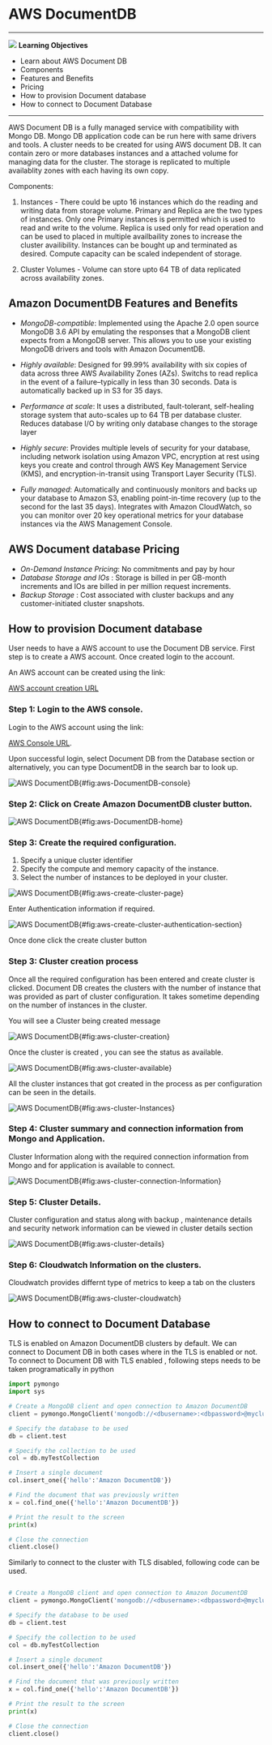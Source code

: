 # AWS DocumentDB

---

![](images/learning.png) **Learning Objectives**

* Learn about AWS Document DB
* Components
* Features and Benefits
* Pricing
* How to provision Document database
* How to connect to Document Database

---

AWS Document DB is a fully managed service with compatibility with
Mongo DB. Mongo DB application code can be run here with same drivers
and tools. A cluster needs to be created for using AWS document DB. It
can contain zero or more databases instances and a attached volume for
managing data for the cluster. The storage is replicated to multiple
availablity zones with each having its own copy.

Components:

1. Instances - There could be upto 16 instances which do the reading
   and writing data from storage volume. Primary and Replica are the
   two types of instances. Only one Primary instances is permitted
   which is used to read and write to the volume. Replica is used only
   for read operation and can be used to placed in multiple availbaility
   zones to increase the cluster availibility. Instances can be bought up
   and terminated as desired. Compute capacity can be scaled independent
   of storage.

2. Cluster Volumes - Volume can store upto 64 TB of data replicated
   across availability zones.

## Amazon DocumentDB Features and Benefits

* *MongoDB-compatible*: Implemented using the Apache 2.0 open source
  MongoDB 3.6 API by emulating the responses that a MongoDB client
  expects from a MongoDB server. This allows you to use your existing
  MongoDB drivers and tools with Amazon DocumentDB.

* *Highly available*: Designed for 99.99% availability with six copies
  of data across three AWS Availability Zones (AZs). Switchs to read
  replica in the event of a failure–typically in less than 30 seconds.
  Data is automatically backed up in S3 for 35 days.

* *Performance at scale*: It uses a distributed, fault-tolerant,
  self-healing storage system that auto-scales up to 64 TB per database
  cluster. Reduces database I/O by writing only database changes to
  the storage layer

* *Highly secure*: Provides multiple levels of security for your database,
  including network isolation using Amazon VPC, encryption at rest using
  keys you create and control through AWS Key Management Service (KMS),
  and encryption-in-transit using Transport Layer Security (TLS).

* *Fully managed*: Automatically and continuously monitors and backs up
   your database to Amazon S3, enabling point-in-time recovery
   (up to the second for the last 35 days). Integrates with Amazon CloudWatch,
   so you can monitor over 20 key operational metrics for your database
   instances via the AWS Management Console.

##  AWS Document database Pricing

* *On-Demand Instance Pricing*: No commitments and pay by hour
* *Database Storage and IOs* : Storage is billed in per GB-month increments and IOs are billed in per million request increments.
* *Backup Storage* : Cost associated with cluster backups and any customer-initiated cluster snapshots.

## How to provision Document database

User needs to have a AWS account to use the Document DB service. First step is to create a AWS account. Once created login to the account.

An AWS account can be created using the link:

[AWS account creation URL](https://portal.aws.amazon.com/billing/signup?redirect_url=https%3A%2F%2Faws.amazon.com%2Fregistration-confirmation#/start)

### Step 1: Login to the AWS console.

Login to the AWS account using the link:

[AWS Console URL](https://aws.amazon.com/console/).

Upon successful login, select Document DB from the Database section or
alternatively, you can type DocumentDB in the search bar to look up.

![AWS DocumentDB](images/documentdb-0.png){#fig:aws-DocumentDB-console}

### Step 2: Click on Create Amazon DocumentDB cluster button.

![AWS DocumentDB](images/documentdb-1.png){#fig:aws-DocumentDB-home}

### Step 3: Create the required configuration.

1. Specify a unique cluster identifier
2. Specify the compute and memory capacity of the instance.
3. Select the number of instances to be deployed in your cluster.

![AWS DocumentDB](images/documentdb-2.png){#fig:aws-create-cluster-page}

Enter Authentication information if required.

![AWS DocumentDB](images/documentdb-3.png){#fig:aws-create-cluster-authentication-section}

Once done click the create cluster button

### Step 3: Cluster creation process

Once all the required configuration has been entered and create cluster is clicked. Document DB
creates the clusters with the number of instance that was provided as part of cluster configuration.
It takes sometime depending on the number of instances in the cluster.

You will see a Cluster being created message

![AWS DocumentDB](images/documentdb-4.png){#fig:aws-cluster-creation}

Once the cluster is created , you can see the status as available.

![AWS DocumentDB](images/documentdb-5.png){#fig:aws-cluster-available}

All the cluster instances that got created in the process as per configuration can be seen in the details.

![AWS DocumentDB](images/documentdb-9.png){#fig:aws-cluster-Instances}

### Step 4: Cluster summary and connection information from Mongo and Application.

Cluster Information along with the required connection information from Mongo and for
application is available to connect.

![AWS DocumentDB](images/documentdb-6.png){#fig:aws-cluster-connection-Information}

### Step 5: Cluster Details.

Cluster configuration and status along with backup , maintenance details and security network information can be viewed in cluster details section

![AWS DocumentDB](images/documentdb-7.png){#fig:aws-cluster-details}

### Step 6: Cloudwatch Information on the clusters.

Cloudwatch provides differnt type of metrics to keep a tab on the clusters

![AWS DocumentDB](images/documentdb-8.png){#fig:aws-cluster-cloudwatch}

## How to connect to Document Database

TLS is enabled on Amazon DocumentDB clusters by default. We can connect to Document DB in both cases where in the TLS is enabled or not.
To connect to Document DB with TLS enabled , following steps needs to be taken programatically in python

```python
import pymongo
import sys

# Create a MongoDB client and open connection to Amazon DocumentDB
client = pymongo.MongoClient('mongodb://<dbusername>:<dbpassword>@mycluster.node.us-east-1.docdb.amazonaws.com:27017/?ssl=true&ssl_ca_certs=rds-combined-ca-bundle.pem&replicaSet=rs0')

# Specify the database to be used
db = client.test

# Specify the collection to be used
col = db.myTestCollection

# Insert a single document
col.insert_one({'hello':'Amazon DocumentDB'})

# Find the document that was previously written
x = col.find_one({'hello':'Amazon DocumentDB'})

# Print the result to the screen
print(x)

# Close the connection
client.close()
```

Similarly to connect to the cluster with TLS disabled, following code can be used.

```python

# Create a MongoDB client and open connection to Amazon DocumentDB
client = pymongo.MongoClient('mongodb://<dbusername>:<dbpassword>@mycluster.node.us-east-1.docdb.amazonaws.com:27017/?replicaSet=rs0')

# Specify the database to be used
db = client.test

# Specify the collection to be used
col = db.myTestCollection

# Insert a single document
col.insert_one({'hello':'Amazon DocumentDB'})

# Find the document that was previously written
x = col.find_one({'hello':'Amazon DocumentDB'})

# Print the result to the screen
print(x)

# Close the connection
client.close()

```

